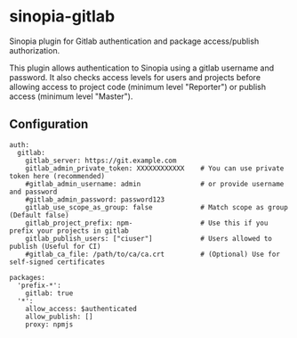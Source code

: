 # sinopia-gitlab

Sinopia plugin for Gitlab authentication and package access/publish authorization.

This plugin allows authentication to Sinopia using a gitlab username and password.  It also checks access levels
for users and projects before allowing access to project code (minimum level "Reporter") or publish access
(minimum level "Master").

## Configuration

````
auth:
  gitlab:
    gitlab_server: https://git.example.com
    gitlab_admin_private_token: XXXXXXXXXXXX    # You can use private token here (recommended)
    #gitlab_admin_username: admin               # or provide username and password
    #gitlab_admin_password: password123
    gitlab_use_scope_as_group: false            # Match scope as group (Default false)
    gitlab_project_prefix: npm-                 # Use this if you prefix your projects in gitlab
    gitlab_publish_users: ["ciuser"]            # Users allowed to publish (Useful for CI) 
    #gitlab_ca_file: /path/to/ca/ca.crt         # (Optional) Use for self-signed certificates

packages:
  'prefix-*':
    gitlab: true
  '*':
    allow_access: $authenticated
    allow_publish: []
    proxy: npmjs

````
